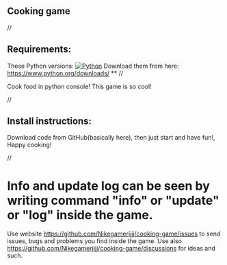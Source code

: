 ## Cooking game


//


## Requirements:
These Python versions: [![Python](https://img.shields.io/badge/python-3.8%20%7C%203.9%20%7C%203.10-blue)](https://python.org/)
Download them from here: https://www.python.org/downloads/
**
//

Cook food in python console!
This game is so cool!


//

## Install instructions:

Download code from GitHub(basically here), then just start and have fun!, Happy cooking!

//
# Info and update log can be seen by writing command "info" or "update" or "log" inside the game.

Use website https://github.com/Nikegamerjjjj/cooking-game/issues to send issues, bugs and problems you find inside the game. Use also https://github.com/Nikegamerjjjj/cooking-game/discussions for ideas and such.
